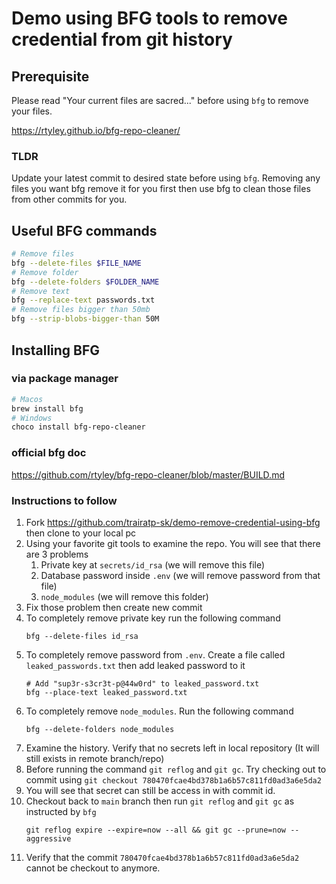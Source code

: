 # Demo using BFG tools to remove credential from git history

## Prerequisite
Please read "Your current files are sacred..." before using `bfg` to remove your files.

https://rtyley.github.io/bfg-repo-cleaner/
### TLDR
Update your latest commit to desired state before using `bfg`. Removing any files you want bfg remove it for you first then use bfg to clean those files from other commits for you.

## Useful BFG commands
```bash
# Remove files
bfg --delete-files $FILE_NAME
# Remove folder
bfg --delete-folders $FOLDER_NAME
# Remove text
bfg --replace-text passwords.txt
# Remove files bigger than 50mb
bfg --strip-blobs-bigger-than 50M
```

## Installing BFG
### via package manager
```bash
# Macos
brew install bfg
# Windows
choco install bfg-repo-cleaner
```
### official bfg doc
https://github.com/rtyley/bfg-repo-cleaner/blob/master/BUILD.md

### Instructions to follow
1. Fork https://github.com/trairatp-sk/demo-remove-credential-using-bfg then clone to your local pc
2. Using your favorite git tools to examine the repo. You will see that there are 3 problems
   1. Private key at `secrets/id_rsa` (we will remove this file)
   2. Database password inside `.env` (we will remove password from that file)
   3. `node_modules` (we will remove this folder)
3. Fix those problem then create new commit
4. To completely remove private key run the following command
    ```
    bfg --delete-files id_rsa
    ```
5. To completely remove password from `.env`. Create a file called `leaked_passwords.txt` then add leaked password to it
    ```
    # Add "sup3r-s3cr3t-p@44w0rd" to leaked_password.txt
    bfg --place-text leaked_password.txt
    ```
6. To completely remove `node_modules`. Run the following command
    ```
    bfg --delete-folders node_modules
    ```
7. Examine the history. Verify that no secrets left in local repository (It will still exists in remote branch/repo)
8. Before running the command `git reflog` and `git gc`. Try checking out to commit using `git checkout 780470fcae4bd378b1a6b57c811fd0ad3a6e5da2`
9. You will see that secret can still be access in with commit id.
10. Checkout back to `main` branch then run `git reflog` and `git gc` as instructed by `bfg`
    ```
    git reflog expire --expire=now --all && git gc --prune=now --aggressive
    ```
11. Verify that the commit `780470fcae4bd378b1a6b57c811fd0ad3a6e5da2` cannot be checkout to anymore.
